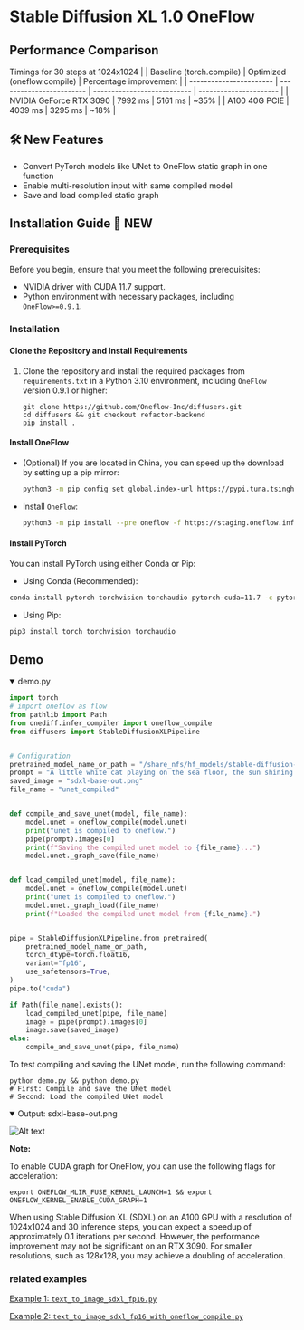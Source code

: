 # Stable Diffusion XL 1.0 OneFlow

## Performance Comparison
Timings for 30 steps at 1024x1024
|                         | Baseline (torch.compile) | Optimized (oneflow.compile) | Percentage improvement |
| ----------------------- | ------------------------ | --------------------------- | ---------------------- |
| NVIDIA GeForce RTX 3090 | 7992 ms                  | 5161 ms                     | ~35%                   |
| A100 40G PCIE           | 4039 ms                  | 3295 ms                     | ~18%                   |

## 🛠️ New Features 

- Convert PyTorch models like UNet to OneFlow static graph in one function
- Enable multi-resolution input with same compiled model 
- Save and load compiled static graph
  
## Installation Guide 🚀 NEW 

### Prerequisites

Before you begin, ensure that you meet the following prerequisites:

- NVIDIA driver with CUDA 11.7 support.
- Python environment with necessary packages, including `OneFlow>=0.9.1`.

### Installation

#### Clone the Repository and Install Requirements

1. Clone the repository and install the required packages from `requirements.txt` in a Python 3.10 environment, including `OneFlow` version 0.9.1 or higher:

    ```shell
    git clone https://github.com/Oneflow-Inc/diffusers.git
    cd diffusers && git checkout refactor-backend
    pip install .
    ```

#### Install OneFlow

- (Optional) If you are located in China, you can speed up the download by setting up a pip mirror:

    ```bash
    python3 -m pip config set global.index-url https://pypi.tuna.tsinghua.edu.cn/simple
    ```

- Install `OneFlow`:

    ```bash
    python3 -m pip install --pre oneflow -f https://staging.oneflow.info/branch/master/cu117
    ```

#### Install PyTorch

You can install PyTorch using either Conda or Pip:

- Using Conda (Recommended):

```bash
conda install pytorch torchvision torchaudio pytorch-cuda=11.7 -c pytorch -c nvidia
```


- Using Pip:
```bash 
pip3 install torch torchvision torchaudio
```




## Demo

<details open>
<summary> demo.py </summary>

```python
import torch
# import oneflow as flow
from pathlib import Path
from onediff.infer_compiler import oneflow_compile
from diffusers import StableDiffusionXLPipeline


# Configuration
pretrained_model_name_or_path = "/share_nfs/hf_models/stable-diffusion-xl-base-1.0" # Please replace with your model path
prompt = "A little white cat playing on the sea floor, the sun shining in, swimming some beautiful Colorful goldfish, bubbles，by Yang J, pixiv contest winner, furry art, falling star on the background, bubbly underwater scenery, the cutest kitten ever, beautiful avatar pictures"
saved_image = "sdxl-base-out.png"
file_name = "unet_compiled"


def compile_and_save_unet(model, file_name):
    model.unet = oneflow_compile(model.unet)
    print("unet is compiled to oneflow.")
    pipe(prompt).images[0]
    print(f"Saving the compiled unet model to {file_name}...")
    model.unet._graph_save(file_name)


def load_compiled_unet(model, file_name):
    model.unet = oneflow_compile(model.unet)
    print("unet is compiled to oneflow.")
    model.unet._graph_load(file_name)
    print(f"Loaded the compiled unet model from {file_name}.")


pipe = StableDiffusionXLPipeline.from_pretrained(
    pretrained_model_name_or_path,
    torch_dtype=torch.float16,
    variant="fp16",
    use_safetensors=True,
)
pipe.to("cuda")

if Path(file_name).exists():
    load_compiled_unet(pipe, file_name)
    image = pipe(prompt).images[0]
    image.save(saved_image)
else:
    compile_and_save_unet(pipe, file_name)

```
</details>

 
To test compiling and saving the UNet model, run the following command:

```shell 
python demo.py && python demo.py 
# First: Compile and save the UNet model
# Second: Load the compiled UNet model
```


<details open>
<summary> Output: sdxl-base-out.png </summary>

<!-- ![sdxl-base-out.png](https://github.com/Oneflow-Inc/OneTeam/assets/109639975/a9f7bfe8-0f84-43ea-855b-efb4e0fde96f)
 -->

![Alt text](image.png)
</details>



**Note:**

To enable CUDA graph for OneFlow, you can use the following flags for acceleration:

```shell
export ONEFLOW_MLIR_FUSE_KERNEL_LAUNCH=1 && export ONEFLOW_KERNEL_ENABLE_CUDA_GRAPH=1
```
When using Stable Diffusion XL (SDXL) on an A100 GPU with a resolution of 1024x1024 and 30 inference steps, you can expect a speedup of approximately 0.1 iterations per second. However, the performance improvement may not be significant on an RTX 3090. For smaller resolutions, such as 128x128, you may achieve a doubling of acceleration.

### related examples

<a href="https://github.com/Oneflow-Inc/diffusers/blob/refactor-backend/examples/text_to_image_sdxl_fp16.py" target="_new">Example 1: <code>text_to_image_sdxl_fp16.py</code></a>

<a href="https://github.com/Oneflow-Inc/diffusers/blob/refactor-backend/examples/text_to_image_sdxl_fp16_with_oneflow_compile.py" target="_new">Example 2: <code>text_to_image_sdxl_fp16_with_oneflow_compile.py</code></a>




